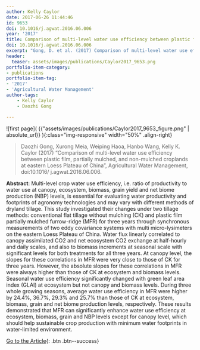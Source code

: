 ```yaml
---
author: Kelly Caylor
date: 2017-06-26 11:44:46
id: 9653
doi: 10.1016/j.agwat.2016.06.006
year: '2017'
title: Comparison of multi-level water use efficiency between plastic film, partially mulched, and non-mulched croplands at eastern Loess Plateau of China
doi: 10.1016/j.agwat.2016.06.006
excerpt: "Gong, D. et al. (2017) Comparison of multi-level water use efficiency between plastic film, partially mulched, and non-mulched croplands at eastern Loess Plateau of China, Agricultural Water Management, doi:10.1016/ j.agwat.2016.06.006"
header:
  teaser: assets/images/publications/Caylor2017_9653.png
portfolio-item-category:
- publications
portfolio-item-tag:
- '2017'
- 'Agricultural Water Management'
author-tags:
    - Kelly Caylor
    - Daozhi Gong

---
```


![first page]( {{"assets/images/publications/Caylor2017_9653_figure.png" | absolute_url}} ){:class="img-responsive" width="50%" .align-right}


> Daozhi Gong, Xurong Meia, Weiping Haoa, Hanbo Wang, Kelly K. Caylor (2017) “Comparison of multi-level water use efficiency between plastic film, partially mulched, and non-mulched croplands at eastern Loess Plateau of China”, Agricultural Water Management, doi:10.1016/ j.agwat.2016.06.006.


**Abstract**: Multi-level crop water use efficiency, i.e. ratio of productivity to water use at canopy, ecosystem, biomass, grain yield and net biome production (NBP) levels, is essential for evaluating water productivity and footprints of agronomy technologies and may vary with different methods of dryland tillage. This study investigated their changes under two tillage methods: conventional flat tillage without mulching (CK) and plastic film partially mulched furrow-ridge (MFR) for three years through synchronous measurements of two eddy covariance systems with multi micro-lysimeters on the eastern Loess Plateau of China. Water flux linearly correlated to canopy assimilated CO2 and net ecosystem CO2 exchange at half-hourly and daily scales, and also to biomass increments at seasonal scale with significant levels for both treatments for all three years. At canopy level, the slopes for these correlations in MFR were very close to those of CK for three years. However, the absolute slopes for these correlations in MFR were always higher than those of CK at ecosystem and biomass levels. Seasonal water use efficiency significantly changed with green leaf area index (GLAI) at ecosystem but not canopy and biomass levels. During three whole growing seasons, average water use efficiency in MFR were higher by 24.4%, 36.7%, 29.3% and 25.7% than those of CK at ecosystem, biomass, grain and net biome production levels, respectively. These results demonstrated that MFR can significantly enhance water use efficiency at ecosystem, biomass, grain and NBP levels except for canopy level, which should help sustainable crop production with minimum water footprints in water-limited environment.


[Go to the Article](https://doi.org/10.1016/j.agwat.2016.06.006){: .btn .btn--success}